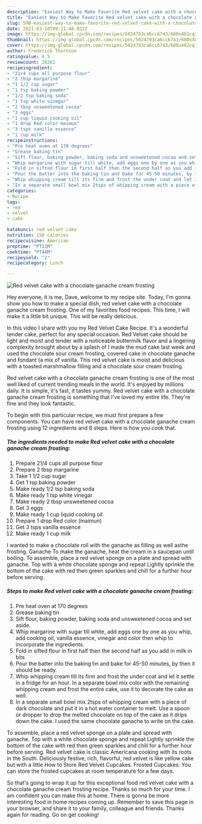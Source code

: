```yaml
---
description: "Easiest Way to Make Favorite Red velvet cake with a chocolate ganache cream frosting"
title: "Easiest Way to Make Favorite Red velvet cake with a chocolate ganache cream frosting"
slug: 598-easiest-way-to-make-favorite-red-velvet-cake-with-a-chocolate-ganache-cream-frosting
date: 2021-03-10T09:11:48.022Z
image: https://img-global.cpcdn.com/recipes/5024793ca6cc6743/680x482cq70/red-velvet-cake-with-a-chocolate-ganache-cream-frosting-recipe-main-photo.jpg
thumbnail: https://img-global.cpcdn.com/recipes/5024793ca6cc6743/680x482cq70/red-velvet-cake-with-a-chocolate-ganache-cream-frosting-recipe-main-photo.jpg
cover: https://img-global.cpcdn.com/recipes/5024793ca6cc6743/680x482cq70/red-velvet-cake-with-a-chocolate-ganache-cream-frosting-recipe-main-photo.jpg
author: Frederick Thornton
ratingvalue: 4.5
reviewcount: 28282
recipeingredient:
- "21/4 cups all purpose flour"
- "2 tbsp margarine"
- "1 1/2 cup sugar"
- "1 tsp baking powder"
- "1/2 tsp baking soda"
- "1 tsp white vinegar"
- "2 tbsp unsweetened cocoa"
- "3 eggs"
- "1 cup liquid cooking oil"
- "1 drop Red color maimun"
- "3 tsps vanilla essence"
- "1 cup milk"
recipeinstructions:
- "Pre heat oven at 170 degrees"
- "Grease baking tin"
- "Sift flour, baking powder, baking soda and unsweetened cocoa and set aside."
- "Whip margarine with sugar till white, add eggs one by one as you whip, add cooking oil, vanilla essence, vinegar and color then whip to incorporate the ingredients."
- "Fold in sifted flour in first half then the second half as you add in milk in bits"
- "Pour the batter into the baking tin and bake for 45-50 minutes, by then it should be ready."
- "Whip whipping cream till its firm and frost the under coat and let it settle in a fridge for an hour. In a separate bowl mix color with the remaining whipping cream and frost the entire cake, use it to decorate the cake as well."
- "In a separate small bowl mix 2tsps of whipping cream with a piece of dark chocolate and put it in a hot water container to melt. Use a spoon or dropper to drop the melted chocolate on top of the cake as it drips down the cake. I used the same chocolate ganache to write on the cake."
categories:
- Recipe
tags:
- red
- velvet
- cake

katakunci: red velvet cake 
nutrition: 150 calories
recipecuisine: American
preptime: "PT11M"
cooktime: "PT44M"
recipeyield: "2"
recipecategory: Lunch

---
```



![Red velvet cake with a chocolate ganache cream frosting](https://img-global.cpcdn.com/recipes/5024793ca6cc6743/680x482cq70/red-velvet-cake-with-a-chocolate-ganache-cream-frosting-recipe-main-photo.jpg)

Hey everyone, it is me, Dave, welcome to my recipe site. Today, I'm gonna show you how to make a special dish, red velvet cake with a chocolate ganache cream frosting. One of my favorites food recipes. This time, I will make it a little bit unique. This will be really delicious.

In this video I share with you my Red Velvet Cake Recipe. It&#39;s a wonderful tender cake, perfect for any special occasion. Red Velvet cake should be light and moist and tender with a noticeable buttermilk flavor and a lingering complexity brought about by a splash of I made the mud cake last week and used the chocolate sour cream frosting, covered cake in chocolate ganache and fondant (a mix of vanilla. This red velvet cake is moist and delicious with a toasted marshmallow filling and a chocolate sour cream frosting.

Red velvet cake with a chocolate ganache cream frosting is one of the most well liked of current trending meals in the world. It's enjoyed by millions daily. It is simple, it's fast, it tastes yummy. Red velvet cake with a chocolate ganache cream frosting is something that I've loved my entire life. They're fine and they look fantastic.


To begin with this particular recipe, we must first prepare a few components. You can have red velvet cake with a chocolate ganache cream frosting using 12 ingredients and 8 steps. Here is how you cook that.

<!--inarticleads1-->

##### The ingredients needed to make Red velvet cake with a chocolate ganache cream frosting:

1. Prepare 21/4 cups all purpose flour
1. Prepare 2 tbsp margarine
1. Take 1 1/2 cup sugar
1. Get 1 tsp baking powder
1. Make ready 1/2 tsp baking soda
1. Make ready 1 tsp white vinegar
1. Make ready 2 tbsp unsweetened cocoa
1. Get 3 eggs
1. Make ready 1 cup liquid cooking oil
1. Prepare 1 drop Red color (maimun)
1. Get 3 tsps vanilla essence
1. Make ready 1 cup milk


I wanted to make a chocolate roll with the ganache as filling as well asthe frosting. Ganache To make the ganache, heat the cream in a saucepan until boiling. To assemble, place a red velvet sponge on a plate and spread with ganache. Top with a white chocolate sponge and repeat Lightly sprinkle the bottom of the cake with red then green sparkles and chill for a further hour before serving. 

<!--inarticleads2-->

##### Steps to make Red velvet cake with a chocolate ganache cream frosting:

1. Pre heat oven at 170 degrees
1. Grease baking tin
1. Sift flour, baking powder, baking soda and unsweetened cocoa and set aside.
1. Whip margarine with sugar till white, add eggs one by one as you whip, add cooking oil, vanilla essence, vinegar and color then whip to incorporate the ingredients.
1. Fold in sifted flour in first half then the second half as you add in milk in bits
1. Pour the batter into the baking tin and bake for 45-50 minutes, by then it should be ready.
1. Whip whipping cream till its firm and frost the under coat and let it settle in a fridge for an hour. In a separate bowl mix color with the remaining whipping cream and frost the entire cake, use it to decorate the cake as well.
1. In a separate small bowl mix 2tsps of whipping cream with a piece of dark chocolate and put it in a hot water container to melt. Use a spoon or dropper to drop the melted chocolate on top of the cake as it drips down the cake. I used the same chocolate ganache to write on the cake.


To assemble, place a red velvet sponge on a plate and spread with ganache. Top with a white chocolate sponge and repeat Lightly sprinkle the bottom of the cake with red then green sparkles and chill for a further hour before serving. Red velvet cake is classic Americana cooking with its roots in the South. Deliciously festive, rich, flavorful, red velvet is like yellow cake but with a little How to Store Red Velvet Cupcakes. Frosted Cupcakes: You can store the frosted cupcakes at room temperature for a few days. 

So that's going to wrap it up for this exceptional food red velvet cake with a chocolate ganache cream frosting recipe. Thanks so much for your time. I am confident you can make this at home. There is gonna be more interesting food in home recipes coming up. Remember to save this page in your browser, and share it to your family, colleague and friends. Thanks again for reading. Go on get cooking!
